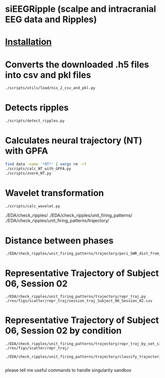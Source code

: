 # siEEGRipple (scalpe and intracranial EEG data and Ripples)

# [Installation](./docs/installation.md)

# Converts the downloaded .h5 files into csv and pkl files
```bash
./scripts/utils/load/nix_2_csv_and_pkl.py
```

# Detects ripples
```bash
./scripts/detect_ripples.py
```

# Calculates neural trajectory (NT) with GPFA
```bash
find data -name '*NT*' | xargs rm -rf
./scripts/calc_NT_with_GPFA.py
./scripts/znorm_NT.py
```

# Wavelet transformation

``` bash
./scripts/calc_wavelet.py
```









./EDA/check_ripples/
./EDA/check_ripples/unit_firing_patterns/
./EDA/check_ripples/unit_firing_patterns/trajectory/


# Distance between phases
```
./EDA/check_ripples/unit_firing_patterns/trajectory/peri_SWR_dist_from_P_dev.py
```

# Representative Trajectory of Subject 06, Session 02
```
./EDA/check_ripples/unit_firing_patterns/trajectory/repr_traj.py
./res/figs/scatter/repr_traj/session_traj_Subject_06_Session_02.csv
```

# Representative Trajectory of Subject 06, Session 02 by condition
```
./EDA/check_ripples/unit_firing_patterns/trajectory/repr_traj_by_set_size_and_task_type.py 
./res/figs/scatter/repr_traj/

./EDA/check_ripples/unit_firing_patterns/trajectory/classify_trajectories.py 


```


please tell me useful commands to handle singularity sandbox


